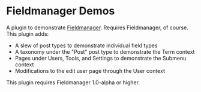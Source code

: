 # Fieldmanager Demos

A plugin to demonstrate [Fieldmanager](http://fieldmanager.org). Requires Fieldmanager, of course. This plugin adds:

* A slew of post types to demonstrate individual field types
* A taxonomy under the "Post" post type to demonstrate the Term context
* Pages under Users, Tools, and Settings to demonstrate the Submenu context
* Modifications to the edit user page through the User context

This plugin requires Fieldmanager 1.0-alpha or higher.